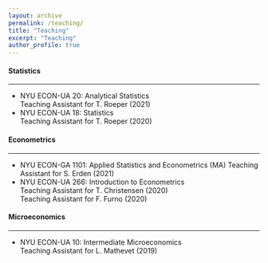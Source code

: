 ```yaml
---
layout: archive
permalink: /teaching/
title: "Teaching"
excerpt: "Teaching"
author_profile: true
---
```




#### Statistics
---
- NYU ECON-UA 20: Analytical Statistics    
Teaching Assistant for T. Roeper (2021)  
- NYU ECON-UA 18: Statistics  
Teaching Assistant for T. Roeper (2020)  

#### Econometrics
---
- NYU ECON-GA 1101: Applied Statistics and Econometrics (MA)
Teaching Assistant for S. Erden (2021)
- NYU ECON-UA 266: Introduction to Econometrics  
Teaching Assistant for T. Christensen (2020)  
Teaching Assistant for F. Furno (2020)

#### Microeconomics
---
- NYU ECON-UA 10: Intermediate Microeconomics  
Teaching Assistant for L. Mathevet (2019)